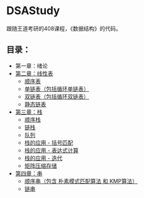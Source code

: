 # DSAStudy

跟随王道考研的408课程，《数据结构》的代码。

## 目录：

- 第一章：绪论
- [第二章：线性表](./1.LinearList/)
    - [顺序表](./1.LinearList/1.SequenceList)
    - [单链表（包括循环单链表）](./1.LinearList/2.SingleLinkList)
    - [双链表（包括循环双链表）](./1.LinearList/3.DoubleLinkList)
    - [静态链表](./1.LinearList/4.StaticLinkList)
- [第三章：栈](./2.Stack)
    - [顺序栈](./2.Stack/1.SequenceStack)
    - [链栈](./2.Stack/2.LinkStack)
    - [队列](./2.Stack/3.Queue)
    - [栈的应用 - 括号匹配](./2.Stack/4.Stack-BracketMatching)
    - [栈的应用 - 表达式计算](./2.Stack/5.Stack-NotationCalc)
    - [栈的应用 - 迭代](./2.Stack/6.Stack-Recursion)
    - [矩阵压缩存储](./2.Stack/7.Matrix-Compression-Storage/)
- [第四章：串](3.String/)
    - [顺序串（包含 朴素模式匹配算法 和 KMP算法）](3.String/1.SequenceString/)
    - [链串](3.String/2.LinkString/)